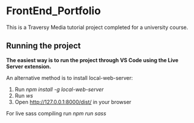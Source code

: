 # FrontEnd_Portfolio
This is a Traversy Media tutorial project completed for a university course.

## Running the project

**The easiest way is to run the project through VS Code using the Live Server extension.**

An alternative method is to install local-web-server:
1. Run *npm install -g local-web-server*
2. Run *ws*
3. Open http://127.0.0.1:8000/dist/ in your browser

For live sass compiling run *npm run sass*

